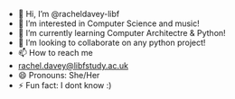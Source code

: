 - 👋 Hi, I’m @racheldavey-libf
- 👀 I’m interested in Computer Science and music!
- 🌱 I’m currently learning Computer Architectre & Python!
- 💞️ I’m looking to collaborate on any python project!
- 📫 How to reach me
- rachel.davey@libfstudy.ac.uk
- 😄 Pronouns: She/Her
- ⚡ Fun fact: I dont know :)

<!---
racheldavey-libf/racheldavey-libf is a ✨ special ✨ repository because its `README.md` (this file) appears on your GitHub profile.
You can click the Preview link to take a look at your changes.
--->

